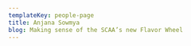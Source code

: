 ```yaml
---
templateKey: people-page
title: Anjana Sowmya
blog: Making sense of the SCAA’s new Flavor Wheel
---
```


